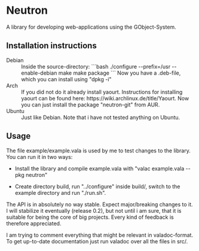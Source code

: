 Neutron
=======

A library for developing web-applications using the GObject-System.

Installation instructions
-------------------------

<dl>
<dt>Debian</dt>
<dd>
Inside the source-directory:
```bash
./configure --prefix=/usr --enable-debian
make
make package
```
Now you have a .deb-file, which you can install using "dpkg -i"
</dd>
<dt>Arch</dt>
<dd>
If you did not do it already install yaourt. Instructions for installing yaourt
can be found here: https://wiki.archlinux.de/title/Yaourt.
Now you can just install the package "neutron-git" from AUR.
</dd>
<dt>Ubuntu</dt>
<dd>
Just like Debian. Note that i have not tested anything on Ubuntu.
</dd>

Usage
-----

The file example/example.vala is used by me to test changes to the library.
You can run it in two ways:

* Install the library and compile example.vala with "valac example.vala --pkg neutron"

* Create directory build, run "../configure" inside build/, switch to the example directory
and run "./run.sh".

The API is in absolutely no way stable. Expect major/breaking changes to it. I will stabilize it
eventually (release 0.2), but not until i am sure, that it is suitable for being the core of big projects. Every kind
of feedback is therefore appreciated.

I am trying to comment everything that might be relevant in valadoc-format. To get up-to-date documentation just run valadoc
over all the files in src/.
